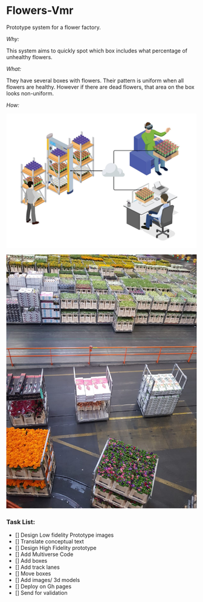 # Flowers-Vmr
Prototype system for a flower factory.

*Why:*

This system aims to quickly spot which box includes what percentage of unhealthy flowers.

*What:*

They have several boxes with flowers. Their pattern is uniform when all flowers are healthy. However if there are dead flowers, that area on the box looks non-uniform.


*How:* 

![flower-system](doc/system.jpeg "flowers")


![flower-factory](doc/factory.jpeg "factory")


### Task List:

- [] Design Low fidelity Prototype images 
- [] Translate conceptual text
- [] Design High Fidelity prototype
- [] Add Multiverse Code
- [] Add boxes
- [] Add track lanes
- [] Move boxes
- [] Add images/ 3d models
- [] Deploy on Gh pages
- [] Send for validation